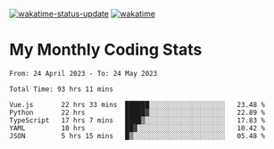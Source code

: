 [![wakatime-status-update](https://github.com/noopurphalak/noopurphalak/workflows/wakatime-status-update/badge.svg)](https://github.com/noopurphalak/noopurphalak/actions/workflows/main.yml)
[![wakatime](https://wakatime.com/badge/user/80ace140-ef40-4fdd-b8ed-f3be3d2e1aea.svg)](https://wakatime.com/@80ace140-ef40-4fdd-b8ed-f3be3d2e1aea)

# My Monthly Coding Stats

<!--START_SECTION:waka-->

```text
From: 24 April 2023 - To: 24 May 2023

Total Time: 93 hrs 11 mins

Vue.js       22 hrs 33 mins  ██████░░░░░░░░░░░░░░░░░░░   23.48 %
Python       22 hrs          █████▓░░░░░░░░░░░░░░░░░░░   22.89 %
TypeScript   17 hrs 7 mins   ████▒░░░░░░░░░░░░░░░░░░░░   17.83 %
YAML         10 hrs          ██▓░░░░░░░░░░░░░░░░░░░░░░   10.42 %
JSON         5 hrs 15 mins   █▒░░░░░░░░░░░░░░░░░░░░░░░   05.48 %
```

<!--END_SECTION:waka-->
